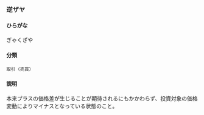 <div style="display:none;">

## [あ行](securities-terms?id=あ行)
## [か行](securities-terms?id=か行)

</div>

### 逆ザヤ

#### ひらがな

ぎゃくざや

#### 分類

`取引（売買）`

#### 説明

本来プラスの価格差が生じることが期待されるにもかかわらず、投資対象の価格変動によりマイナスとなっている状態のこと。

<div style="display:none;">

## [さ行](securities-terms?id=さ行)
## [た行](securities-terms?id=た行)
## [な行](securities-terms?id=な行)
## [は行](securities-terms?id=は行)
## [ま行](securities-terms?id=ま行)
## [や行](securities-terms?id=や行)
## [ら行](securities-terms?id=ら行)
## [わ行](securities-terms?id=わ行)
## [英数字・記号](securities-terms?id=英数字・記号)

</div>

